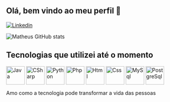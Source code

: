 ## Olá, bem vindo ao meu perfil 👋

[![Linkedin](https://img.shields.io/badge/LinkedIn-0077B5?style=for-the-badge&logo=linkedin&logoColor=white)](https://www.linkedin.com/in/matheus-mendes-fly-now/)

![Matheus GitHub stats](https://github-readme-stats.vercel.app/api?username=devmendesm&show_icons=true&theme=tokyonight)

## Tecnologias que utilizei até o momento
<div style ="display: inline-block">
    <img align="center" alt="Java" heigth="50" width="50" src="https://cdn.jsdelivr.net/gh/devicons/devicon@latest/icons/java/java-original-wordmark.svg" />
    <img align="center" alt="CSharp" heigth="50" width="50" src="https://cdn.jsdelivr.net/gh/devicons/devicon@latest/icons/csharp/csharp-plain.svg" />
    <img align="center" alt="Python" heigth="50" width="50" src="https://cdn.jsdelivr.net/gh/devicons/devicon@latest/icons/python/python-original.svg" />
    <img align="center" alt="Php" heigth="50" width="50" src="https://cdn.jsdelivr.net/gh/devicons/devicon@latest/icons/php/php-original.svg" />
    <img align="center" alt="Html" heigth="50" width="50" src="https://cdn.jsdelivr.net/gh/devicons/devicon@latest/icons/html5/html5-original-wordmark.svg" />
    <img align="center" alt="Css" heigth="50" width="50" src="https://cdn.jsdelivr.net/gh/devicons/devicon@latest/icons/css3/css3-original-wordmark.svg" />
    <img align="center" alt="MySql" heigth="50" width="50" src="https://cdn.jsdelivr.net/gh/devicons/devicon@latest/icons/mysql/mysql-plain-wordmark.svg" />   
    <img align="center" alt="PostgreSql" heigth="50" width="50" src="https://cdn.jsdelivr.net/gh/devicons/devicon@latest/icons/postgresql/postgresql-plain-wordmark.svg" />
          
    
</div><br/>

Amo como a tecnologia pode transformar a vida das pessoas
